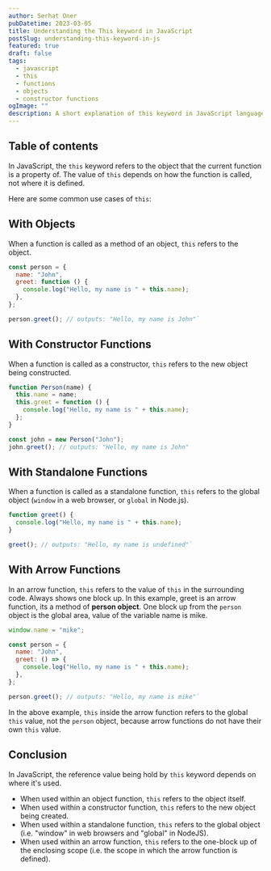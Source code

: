 ```yaml
---
author: Serhat Oner
pubDatetime: 2023-03-05
title: Understanding the This keyword in JavaScript
postSlug: understanding-this-keyword-in-js
featured: true
draft: false
tags:
  - javascript
  - this
  - functions
  - objects
  - constructor functions
ogImage: ""
description: A short explanation of this keyword in JavaScript language.
---
```


## Table of contents

In JavaScript, the `this` keyword refers to the object that the current function is a property of. The value of `this` depends on how the function is called, not where it is defined.

Here are some common use cases of `this`:

## With Objects

When a function is called as a method of an object, `this` refers to the object.

```javascript
const person = {
  name: "John",
  greet: function () {
    console.log("Hello, my name is " + this.name);
  },
};

person.greet(); // outputs: "Hello, my name is John"`
```

## With Constructor Functions

When a function is called as a constructor, `this` refers to the new object being constructed.

```javascript
function Person(name) {
  this.name = name;
  this.greet = function () {
    console.log("Hello, my name is " + this.name);
  };
}

const john = new Person("John");
john.greet(); // outputs: "Hello, my name is John"
```

## With Standalone Functions

When a function is called as a standalone function, `this` refers to the global object (`window` in a web browser, or `global` in Node.js).

```javascript
function greet() {
  console.log("Hello, my name is " + this.name);
}

greet(); // outputs: "Hello, my name is undefined"`
```

## With Arrow Functions

In an arrow function, `this` refers to the value of `this` in the surrounding code. Always shows one block up. In this example, greet is an arrow function, its a method of **person object**. One block up from the `person` object is the global area, value of the variable name is mike.

```javascript
window.name = "mike";

const person = {
  name: "John",
  greet: () => {
    console.log("Hello, my name is " + this.name);
  },
};

person.greet(); // outputs: "Hello, my name is mike"`
```

In the above example, `this` inside the arrow function refers to the global `this` value, not the `person` object, because arrow functions do not have their own `this` value.

## Conclusion

In JavaScript, the reference value being hold by `this` keyword depends on where it's used.

- When used within an object function, `this` refers to the object itself.
- When used within a constructor function, `this` refers to the new object being created.
- When used within a standalone function, `this` refers to the global object (i.e. "window" in web browsers and "global" in NodeJS).
- When used within an arrow function, `this` refers to the one-block up of the enclosing scope (i.e. the scope in which the arrow function is defined).
